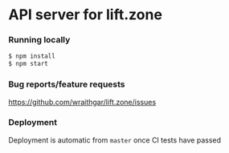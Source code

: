 # API server for lift.zone

### Running locally
```sh
$ npm install
$ npm start
```

### Bug reports/feature requests
https://github.com/wraithgar/lift.zone/issues


### Deployment
Deployment is automatic from `master` once CI tests have passed

